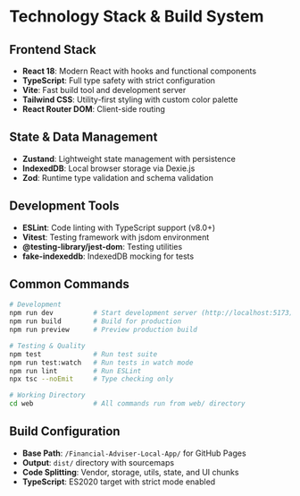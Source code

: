 # Technology Stack & Build System

## Frontend Stack

- **React 18**: Modern React with hooks and functional components
- **TypeScript**: Full type safety with strict configuration
- **Vite**: Fast build tool and development server
- **Tailwind CSS**: Utility-first styling with custom color palette
- **React Router DOM**: Client-side routing

## State & Data Management

- **Zustand**: Lightweight state management with persistence
- **IndexedDB**: Local browser storage via Dexie.js
- **Zod**: Runtime type validation and schema validation

## Development Tools

- **ESLint**: Code linting with TypeScript support (v8.0+)
- **Vitest**: Testing framework with jsdom environment
- **@testing-library/jest-dom**: Testing utilities
- **fake-indexeddb**: IndexedDB mocking for tests

## Common Commands

```bash
# Development
npm run dev          # Start development server (http://localhost:5173)
npm run build        # Build for production
npm run preview      # Preview production build

# Testing & Quality
npm test             # Run test suite
npm run test:watch   # Run tests in watch mode
npm run lint         # Run ESLint
npx tsc --noEmit     # Type checking only

# Working Directory
cd web               # All commands run from web/ directory
```

## Build Configuration

- **Base Path**: `/Financial-Adviser-Local-App/` for GitHub Pages
- **Output**: `dist/` directory with sourcemaps
- **Code Splitting**: Vendor, storage, utils, state, and UI chunks
- **TypeScript**: ES2020 target with strict mode enabled